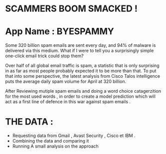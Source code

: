 # SCAMMERS BOOM SMACKED !
# App Name : BYESPAMMY
Some 320 billion spam emails are sent every day, and 94% of malware is delivered via this medium. What if I were to tell you a surprisingly simple one-click email trick could stop them?

Over half of all global email traffic is spam, a statistic that is only surprising in as far as most people probably expected it to be more than that. To put that into some perspective, the latest analysis from Cisco Talos intelligence puts the average daily spam volume for April at 320 billion.

After Reviewing mutiple spam emails and doing a word choice catagerzition for the most used words , in order to create a model prediction which will act as a first line of defence in this war against spam emails .

# THE DATA : 
   - Requesting data from Gmail , Avast Security , Cisco et IBM .
   - Combining the data and comparing it
   - Running A small analysis on the approach 

   
